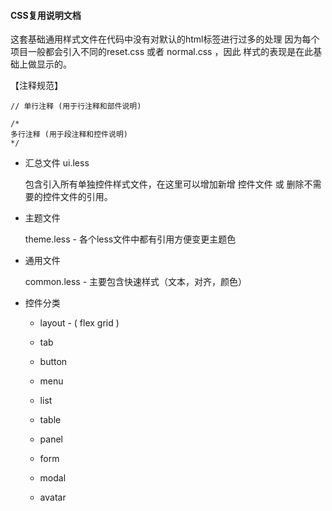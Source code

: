#### CSS复用说明文档

这套基础通用样式文件在代码中没有对默认的html标签进行过多的处理
因为每个项目一般都会引入不同的reset.css 或者 normal.css ，因此
样式的表现是在此基础上做显示的。


【注释规范】
~~~
// 单行注释 (用于行注释和部件说明)

/*
多行注释 (用于段注释和控件说明)
*/
~~~


* 汇总文件  ui.less

    包含引入所有单独控件样式文件，在这里可以增加新增
    控件文件 或 删除不需要的控件文件的引用。

* 主题文件

    theme.less - 各个less文件中都有引用方便变更主题色

* 通用文件

    common.less - 主要包含快速样式（文本，对齐，颜色）

* 控件分类

    * layout - ( flex grid )

    * tab

    * button

    * menu

    * list

    * table

    * panel

    * form

    * modal

    * avatar
